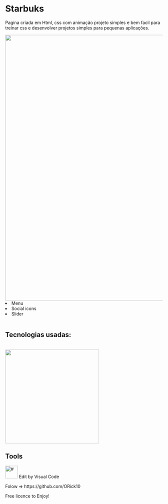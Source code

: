 # Starbuks
<p>Pagina criada em Html, css com animação 
projeto simples e bem facil para treinar css e desenvolver projetos simples para pequenas aplicações.</p>

<img src="https://www.imagemhost.com.br/images/2021/01/23/starbucks-page.png" width="850">

<li>Menu</li>
<li>Social icons</li>
<li>Slider</li>
<br>
<h2>Tecnologias usadas:</h2>
<br>
<img src="https://www.pikpng.com/pngl/b/150-1506141_html-css-and-javascript-logo-html5-css3-js.png" width="300">
<tr>
<h2>Tools</h2>
<p><img src="https://cdn.worldvectorlogo.com/logos/visual-studio-code.svg" alt="#" width="40">
  Edit by Visual Code</p>
  <tr>
Folow => https://github.com/ORick10

Free licence to Enjoy!
